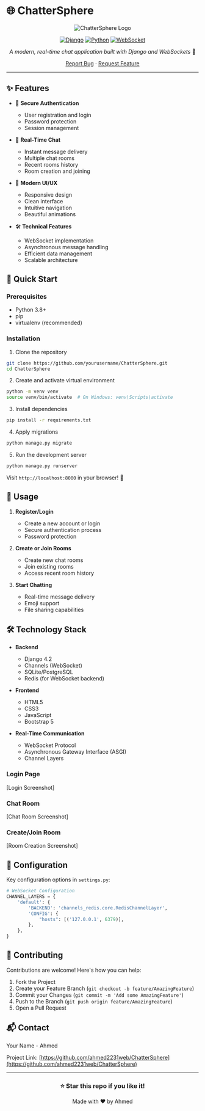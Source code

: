 # 🌐 ChatterSphere

<div align="center">

![ChatterSphere Logo](https://img.shields.io/badge/ChatterSphere-Connect%20Instantly-blue?style=for-the-badge&logo=data:image/svg+xml;base64,PHN2ZyB3aWR0aD0iNjQiIGhlaWdodD0iNjQiIHZpZXdCb3g9IjAgMCA2NCA2NCIgZmlsbD0ibm9uZSIgeG1sbnM9Imh0dHA6Ly93d3cudzMub3JnLzIwMDAvc3ZnIj48cGF0aCBkPSJNMzIgNTZDNDUuMjU0OCA1NiA1NiA0NS4yNTQ4IDU2IDMyQzU2IDE4Ljc0NTIgNDUuMjU0OCA4IDMyIDhDMTguNzQ1MiA4IDggMTguNzQ1MiA4IDMyQzggMzcuNzA3MiAxMC4wMjk2IDQyLjk3NDQgMTMuNDM0NCA0N0w4LjUxOTkyIDU1LjQ4QzEwLjY2NzIgNTUuODIwOCAxMi44OTYgNTYgMzIgNTZaIiBmaWxsPSIjZmZmIi8+PC9zdmc+)

[![Django](https://img.shields.io/badge/Django-4.2-green.svg)](https://www.djangoproject.com/)
[![Python](https://img.shields.io/badge/Python-3.8+-blue.svg)](https://www.python.org/)
[![WebSocket](https://img.shields.io/badge/WebSocket-Enabled-brightgreen.svg)](https://developer.mozilla.org/en-US/docs/Web/API/WebSocket)

*A modern, real-time chat application built with Django and WebSockets* 🚀

[Report Bug](#) · [Request Feature](#)

</div>

---

## ✨ Features

- 🔐 **Secure Authentication**
  - User registration and login
  - Password protection
  - Session management

- 💬 **Real-Time Chat**
  - Instant message delivery
  - Multiple chat rooms
  - Recent rooms history
  - Room creation and joining

- 🎨 **Modern UI/UX**
  - Responsive design
  - Clean interface
  - Intuitive navigation
  - Beautiful animations

- 🛠️ **Technical Features**
  - WebSocket implementation
  - Asynchronous message handling
  - Efficient data management
  - Scalable architecture

## 🚀 Quick Start

### Prerequisites

- Python 3.8+
- pip
- virtualenv (recommended)

### Installation

1. Clone the repository
```bash
git clone https://github.com/yourusername/ChatterSphere.git
cd ChatterSphere
```

2. Create and activate virtual environment
```bash
python -m venv venv
source venv/bin/activate  # On Windows: venv\Scripts\activate
```

3. Install dependencies
```bash
pip install -r requirements.txt
```

4. Apply migrations
```bash
python manage.py migrate
```

5. Run the development server
```bash
python manage.py runserver
```

Visit `http://localhost:8000` in your browser! 🎉

## 🌟 Usage

1. **Register/Login**
   - Create a new account or login
   - Secure authentication process
   - Password protection

2. **Create or Join Rooms**
   - Create new chat rooms
   - Join existing rooms
   - Access recent room history

3. **Start Chatting**
   - Real-time message delivery
   - Emoji support
   - File sharing capabilities

## 🛠️ Technology Stack

- **Backend**
  - Django 4.2
  - Channels (WebSocket)
  - SQLite/PostgreSQL
  - Redis (for WebSocket backend)

- **Frontend**
  - HTML5
  - CSS3
  - JavaScript
  - Bootstrap 5

- **Real-Time Communication**
  - WebSocket Protocol
  - Asynchronous Gateway Interface (ASGI)
  - Channel Layers

### Login Page
[Login Screenshot]

### Chat Room
[Chat Room Screenshot]

### Create/Join Room
[Room Creation Screenshot]

</details>
</div>

## 🔧 Configuration

Key configuration options in `settings.py`:

```python
# WebSocket Configuration
CHANNEL_LAYERS = {
    'default': {
        'BACKEND': 'channels_redis.core.RedisChannelLayer',
        'CONFIG': {
            "hosts": [('127.0.0.1', 6379)],
        },
    },
}
```

## 🤝 Contributing

Contributions are welcome! Here's how you can help:

1. Fork the Project
2. Create your Feature Branch (`git checkout -b feature/AmazingFeature`)
3. Commit your Changes (`git commit -m 'Add some AmazingFeature'`)
4. Push to the Branch (`git push origin feature/AmazingFeature`)
5. Open a Pull Request

## 📬 Contact

Your Name - Ahmed

Project Link: [https://github.com/ahmed2231web/ChatterSphere](https://github.com/ahmed2231web/ChatterSphere)

---

<div align="center">

### ⭐ Star this repo if you like it!

Made with ❤️ by Ahmed

</div>
